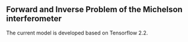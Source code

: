 ## Forward and Inverse Problem of the Michelson interferometer
The current model is developed based on Tensorflow 2.2.
